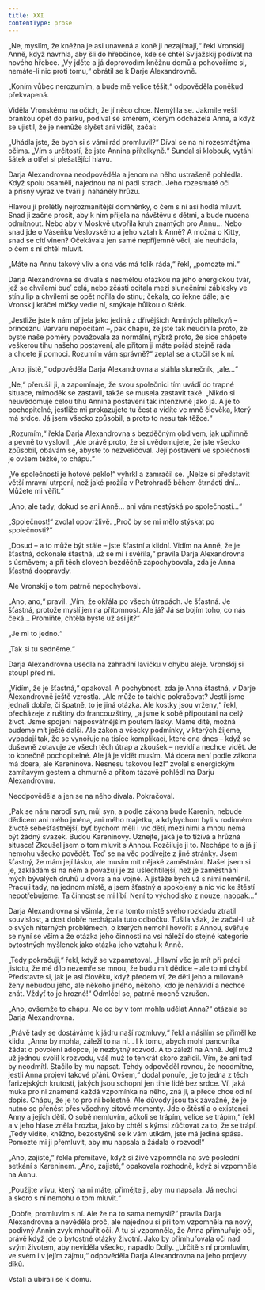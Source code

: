 ```yaml
---
title: XXI
contentType: prose
---
```


<section>

„Ne, myslím, že kněžna je asi unavená a koně ji nezajímají,“ řekl Vronskij Anně, když navrhla, aby šli do hřebčince, kde se chtěl Svijažskij podívat na nového hřebce. „Vy jděte a já doprovodím kněžnu domů a pohovoříme si, nemáte-li nic proti tomu,“ obrátil se k Darje Alexandrovně.

„Koním vůbec nerozumím, a bude mě velice těšit,“ odpověděla poněkud překvapená.

Viděla Vronskému na očích, že jí něco chce. Nemýlila se. Jakmile vešli brankou opět do parku, podíval se směrem, kterým odcházela Anna, a když se ujistil, že je nemůže slyšet ani vidět, začal:

„Uhádla jste, že bych si s vámi rád promluvil?“ Díval se na ni rozesmátýma očima. „Vím s určitostí, že jste Annina přítelkyně.“ Sundal si klobouk, vytáhl šátek a otřel si plešatějící hlavu.

Darja Alexandrovna neodpověděla a jenom na něho ustrašeně pohlédla. Když spolu osaměli, najednou na ni padl strach. Jeho rozesmáté oči a přísný výraz ve tváři jí naháněly hrůzu.

Hlavou jí prolétly nejrozmanitější domněnky, o čem s ní asi hodlá mluvit. Snad ji začne prosit, aby k nim přijela na návštěvu s dětmi, a bude nucena odmítnout. Nebo aby v Moskvě utvořila kruh známých pro Annu… Nebo snad jde o Váseňku Veslovského a jeho vztah k Anně? A možná o Kitty, snad se cítí vinen? Očekávala jen samé nepříjemné věci, ale neuhádla, o čem s ní chtěl mluvit.

„Máte na Annu takový vliv a ona vás má tolik ráda,“ řekl, „pomozte mi.“

Darja Alexandrovna se dívala s nesmělou otázkou na jeho energickou tvář, jež se chvílemi buď celá, nebo zčásti ocitala mezi slunečními záblesky ve stínu lip a chvílemi se opět nořila do stínu; čekala, co řekne dále; ale Vronskij kráčel mlčky vedle ní, smýkaje hůlkou o štěrk.

„Jestliže jste k nám přijela jako jediná z dřívějších Anniných přítelkyň – princeznu Varvaru nepočítám –, pak chápu, že jste tak neučinila proto, že byste naše poměry považovala za normální, nýbrž proto, že sice chápete veškerou tíhu našeho postavení, ale přitom ji máte pořád stejně ráda a chcete jí pomoci. Rozumím vám správně?“ zeptal se a otočil se k ní.

„Ano, jistě,“ odpověděla Darja Alexandrovna a stáhla slunečník, „ale…“

„Ne,“ přerušil ji, a zapomínaje, že svou společnici tím uvádí do trapné situace, mimoděk se zastavil, takže se musela zastavit také. „Nikdo si neuvědomuje celou tíhu Annina postavení tak intenzívně jako já. A je to pochopitelné, jestliže mi prokazujete tu čest a vidíte ve mně člověka, který má srdce. Já jsem všecko způsobil, a proto to nesu tak těžce.“

„Rozumím,“ řekla Darja Alexandrovna s bezděčným obdivem, jak upřímně a pevně to vyslovil. „Ale právě proto, že si uvědomujete, že jste všecko způsobil, obávám se, abyste to nezveličoval. Její postavení ve společnosti je ovšem těžké, to chápu.“

„Ve společnosti je hotové peklo!“ vyhrkl a zamračil se. „Nelze si představit větší mravní utrpení, než jaké prožila v Petrohradě během čtrnácti dní… Můžete mi věřit.“

„Ano, ale tady, dokud se ani Anně… ani vám nestýská po společnosti…“

„Společnost!“ zvolal opovržlivě. „Proč by se mi mělo stýskat po společnosti?“

„Dosud – a to může být stále – jste šťastní a klidní. Vidím na Anně, že je šťastná, dokonale šťastná, už se mi i svěřila,“ pravila Darja Alexandrovna s úsměvem; a při těch slovech bezděčně zapochybovala, zda je Anna šťastná doopravdy.

Ale Vronskij o tom patrně nepochyboval.

„Ano, ano,“ pravil. „Vím, že okřála po všech útrapách. Je šťastná. Je šťastná, protože myslí jen na přítomnost. Ale já? Já se bojím toho, co nás čeká… Promiňte, chtěla byste už asi jít?“

„Je mi to jedno.“

„Tak si tu sedněme.“

Darja Alexandrovna usedla na zahradní lavičku v ohybu aleje. Vronskij si stoupl před ni.

„Vidím, že je šťastná,“ opakoval. A pochybnost, zda je Anna šťastná, v Darje Alexandrovně ještě vzrostla. „Ale může to takhle pokračovat? Jestli jsme jednali dobře, či špatně, to je jiná otázka. Ale kostky jsou vrženy,“ řekl, přecházeje z ruštiny do francouzštiny, „a jsme k sobě připoutáni na celý život. Jsme spojeni nejposvátnějším poutem lásky. Máme dítě, možná budeme mít ještě další. Ale zákon a všecky podmínky, v kterých žijeme, vypadají tak, že se vynořuje na tisíce komplikací, které ona dnes – když se duševně zotavuje ze všech těch útrap a zkoušek – nevidí a nechce vidět. Je to konečně pochopitelné. Ale já je vidět musím. Má dcera není podle zákona má dcera, ale Kareninova. Nesnesu takovou lež!“ zvolal s energickým zamítavým gestem a chmurně a přitom tázavě pohlédl na Darju Alexandrovnu.

Neodpověděla a jen se na něho dívala. Pokračoval.

„Pak se nám narodí syn, můj syn, a podle zákona bude Karenin, nebude dědicem ani mého jména, ani mého majetku, a kdybychom byli v rodinném životě sebešťastnější, byť bychom měli i víc dětí, mezi nimi a mnou nemá být žádný svazek. Budou Kareninovy. Uznejte, jaká je to tíživá a hrůzná situace! Zkoušel jsem o tom mluvit s Annou. Rozčiluje ji to. Nechápe to a já jí nemohu všecko povědět. Teď se na věc podívejte z jiné stránky. Jsem šťastný, že mám její lásku, ale musím mít nějaké zaměstnání. Našel jsem si je, zakládám si na něm a považuji je za ušlechtilejší, než je zaměstnání mých bývalých druhů u dvora a na vojně. A jistěže bych už s nimi neměnil. Pracuji tady, na jednom místě, a jsem šťastný a spokojený a nic víc ke štěstí nepotřebujeme. Ta činnost se mi líbí. Není to východisko z nouze, naopak…“

Darja Alexandrovna si všimla, že na tomto místě svého rozkladu ztratil souvislost, a dost dobře nechápala tuto odbočku. Tušila však, že začal-li už o svých niterných problémech, o kterých nemohl hovořit s Annou, svěřuje se nyní se vším a že otázka jeho činnosti na vsi náleží do stejné kategorie bytostných myšlenek jako otázka jeho vztahu k Anně.

„Tedy pokračuji,“ řekl, když se vzpamatoval. „Hlavní věc je mít při práci jistotu, že mé dílo nezemře se mnou, že budu mít dědice – ale to mi chybí. Představte si, jak je asi člověku, když předem ví, že děti jeho a milované ženy nebudou jeho, ale někoho jiného, někoho, kdo je nenávidí a nechce znát. Vždyť to je hrozné!“ Odmlčel se, patrně mocně vzrušen.

„Ano, ovšemže to chápu. Ale co by v tom mohla udělat Anna?“ otázala se Darja Alexandrovna.

„Právě tady se dostáváme k jádru naší rozmluvy,“ řekl a násilím se přiměl ke klidu. „Anna by mohla, záleží to na ní… I k tomu, abych mohl panovníka žádat o povolení adopce, je nezbytný rozvod. A to záleží na Anně. Její muž už jednou svolil k rozvodu, váš muž to tenkrát skoro zařídil. Vím, že ani teď by neodmítl. Stačilo by mu napsat. Tehdy odpověděl rovnou, že neodmítne, jestli Anna projeví takové přání. Ovšem,“ dodal ponuře, „je to jedna z těch farizejských krutostí, jakých jsou schopni jen tihle lidé bez srdce. Ví, jaká muka pro ni znamená každá vzpomínka na něho, zná ji, a přece chce od ní dopis. Chápu, že je to pro ni bolestné. Ale důvody jsou tak závažné, že je nutno se přenést přes všechny citové momenty. Jde o štěstí a o existenci Anny a jejích dětí. O sobě nemluvím, ačkoli se trápím, velice se trápím,“ řekl a v jeho hlase zněla hrozba, jako by chtěl s kýmsi zúčtovat za to, že se trápí. „Tedy vidíte, kněžno, bezostyšně se k vám utíkám, jste má jediná spása. Pomozte mi ji přemluvit, aby mu napsala a žádala o rozvod!“

„Ano, zajisté,“ řekla přemítavě, když si živě vzpomněla na své poslední setkání s Kareninem. „Ano, zajisté,“ opakovala rozhodně, když si vzpomněla na Annu.

„Použijte vlivu, který na ni máte, přimějte ji, aby mu napsala. Já nechci a skoro s ní nemohu o tom mluvit.“

„Dobře, promluvím s ní. Ale že na to sama nemyslí?“ pravila Darja Alexandrovna a nevěděla proč, ale najednou si při tom vzpomněla na nový, podivný Annin zvyk mhouřit oči. A tu si vzpomněla, že Anna přimhuřuje oči, právě když jde o bytostné otázky životní. Jako by přimhuřovala oči nad svým životem, aby neviděla všecko, napadlo Dolly. „Určitě s ní promluvím, ve svém i v jejím zájmu,“ odpověděla Darja Alexandrovna na jeho projevy díků.

Vstali a ubírali se k domu.

</section>
